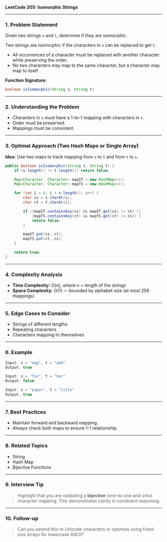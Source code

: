 **LeetCode 205: Isomorphic Strings**

---

### 1. Problem Statement

Given two strings `s` and `t`, determine if they are isomorphic.

Two strings are isomorphic if the characters in `s` can be replaced to get `t`.

- All occurrences of a character must be replaced with another character while preserving the order.
- No two characters may map to the same character, but a character may map to itself.

**Function Signature:**

```java
boolean isIsomorphic(String s, String t)
```

---

### 2. Understanding the Problem

- Characters in `s` must have a 1-to-1 mapping with characters in `t`.
- Order must be preserved.
- Mappings must be consistent.

---

### 3. Optimal Approach (Two Hash Maps or Single Array)

**Idea:** Use two maps to track mapping from `s` to `t` and from `t` to `s`.

```java
public boolean isIsomorphic(String s, String t) {
    if (s.length() != t.length()) return false;

    Map<Character, Character> mapST = new HashMap<>();
    Map<Character, Character> mapTS = new HashMap<>();

    for (int i = 0; i < s.length(); i++) {
        char cs = s.charAt(i);
        char ct = t.charAt(i);

        if ((mapST.containsKey(cs) && mapST.get(cs) != ct) ||
            (mapTS.containsKey(ct) && mapTS.get(ct) != cs)) {
            return false;
        }

        mapST.put(cs, ct);
        mapTS.put(ct, cs);
    }

    return true;
}
```

---

### 4. Complexity Analysis

- **Time Complexity:** O(n), where n = length of the strings
- **Space Complexity:** O(1) — bounded by alphabet size (at most 256 mappings)

---

### 5. Edge Cases to Consider

- Strings of different lengths
- Repeating characters
- Characters mapping to themselves

---

### 6. Example

```java
Input: s = "egg", t = "add"
Output: true

Input: s = "foo", t = "bar"
Output: false

Input: s = "paper", t = "title"
Output: true
```

---

### 7. Best Practices

- Maintain forward and backward mapping.
- Always check both maps to ensure 1-1 relationship.

---

### 8. Related Topics

- String
- Hash Map
- Bijective Functions

---

### 9. Interview Tip

> Highlight that you are validating a **bijective** (one-to-one and onto) character mapping. This demonstrates clarity in constraint reasoning.

---

### 10. Follow-up

> Can you extend this to Unicode characters or optimize using fixed-size arrays for lowercase ASCII?

